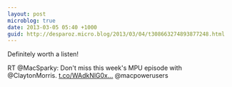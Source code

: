 ```yaml
---
layout: post
microblog: true
date: 2013-03-05 05:40 +1000
guid: http://desparoz.micro.blog/2013/03/04/t308663274893877248.html
---
```

Definitely worth a listen! 

RT @MacSparky: Don't miss this week's MPU episode with @ClaytonMorris. [t.co/WAdkNlG0x...](http://t.co/WAdkNlG0xC) @macpowerusers
